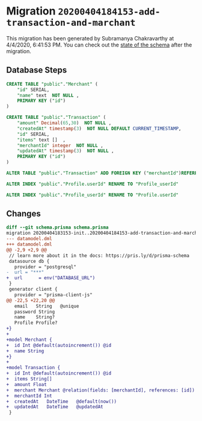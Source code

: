 # Migration `20200404184153-add-transaction-and-marchant`

This migration has been generated by Subramanya Chakravarthy at 4/4/2020, 6:41:53 PM.
You can check out the [state of the schema](./schema.prisma) after the migration.

## Database Steps

```sql
CREATE TABLE "public"."Merchant" (
    "id" SERIAL,
    "name" text  NOT NULL ,
    PRIMARY KEY ("id")
) 

CREATE TABLE "public"."Transaction" (
    "amount" Decimal(65,30)  NOT NULL ,
    "createdAt" timestamp(3)  NOT NULL DEFAULT CURRENT_TIMESTAMP,
    "id" SERIAL,
    "items" text []  ,
    "merchantId" integer  NOT NULL ,
    "updatedAt" timestamp(3)  NOT NULL ,
    PRIMARY KEY ("id")
) 

ALTER TABLE "public"."Transaction" ADD FOREIGN KEY ("merchantId")REFERENCES "public"."Merchant"("id") ON DELETE CASCADE  ON UPDATE CASCADE

ALTER INDEX "public"."Profile.userId" RENAME TO "Profile_userId"

ALTER INDEX "public"."Profile_userId" RENAME TO "Profile.userId"
```

## Changes

```diff
diff --git schema.prisma schema.prisma
migration 20200404183153-init..20200404184153-add-transaction-and-marchant
--- datamodel.dml
+++ datamodel.dml
@@ -2,9 +2,9 @@
 // learn more about it in the docs: https://pris.ly/d/prisma-schema
 datasource db {
   provider = "postgresql"
-  url = "***"
+  url      = env("DATABASE_URL")
 }
 generator client {
   provider = "prisma-client-js"
@@ -22,5 +22,20 @@
   email   String   @unique
   password String
   name    String?
   Profile Profile?
+}
+
+model Merchant {
+  id Int @default(autoincrement()) @id
+  name String
+}
+
+model Transaction {
+  id Int @default(autoincrement()) @id
+  items String[]
+  amount Float
+  merchant Merchant @relation(fields: [merchantId], references: [id])
+  merchantId Int
+  createdAt   DateTime   @default(now())
+  updatedAt   DateTime   @updatedAt
 }
```


